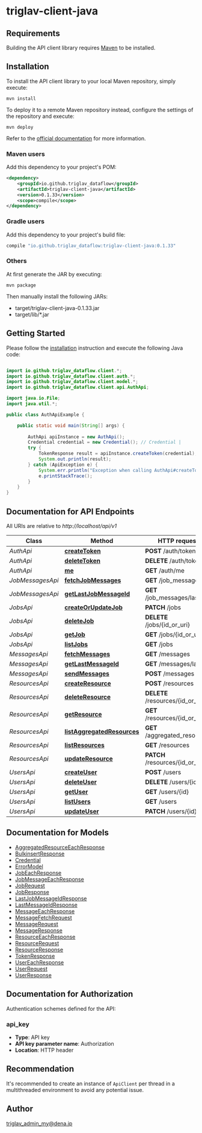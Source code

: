 # triglav-client-java

## Requirements

Building the API client library requires [Maven](https://maven.apache.org/) to be installed.

## Installation

To install the API client library to your local Maven repository, simply execute:

```shell
mvn install
```

To deploy it to a remote Maven repository instead, configure the settings of the repository and execute:

```shell
mvn deploy
```

Refer to the [official documentation](https://maven.apache.org/plugins/maven-deploy-plugin/usage.html) for more information.

### Maven users

Add this dependency to your project's POM:

```xml
<dependency>
    <groupId>io.github.triglav_dataflow</groupId>
    <artifactId>triglav-client-java</artifactId>
    <version>0.1.33</version>
    <scope>compile</scope>
</dependency>
```

### Gradle users

Add this dependency to your project's build file:

```groovy
compile "io.github.triglav_dataflow:triglav-client-java:0.1.33"
```

### Others

At first generate the JAR by executing:

    mvn package

Then manually install the following JARs:

* target/triglav-client-java-0.1.33.jar
* target/lib/*.jar

## Getting Started

Please follow the [installation](#installation) instruction and execute the following Java code:

```java

import io.github.triglav_dataflow.client.*;
import io.github.triglav_dataflow.client.auth.*;
import io.github.triglav_dataflow.client.model.*;
import io.github.triglav_dataflow.client.api.AuthApi;

import java.io.File;
import java.util.*;

public class AuthApiExample {

    public static void main(String[] args) {
        
        AuthApi apiInstance = new AuthApi();
        Credential credential = new Credential(); // Credential | 
        try {
            TokenResponse result = apiInstance.createToken(credential);
            System.out.println(result);
        } catch (ApiException e) {
            System.err.println("Exception when calling AuthApi#createToken");
            e.printStackTrace();
        }
    }
}

```

## Documentation for API Endpoints

All URIs are relative to *http://localhost/api/v1*

Class | Method | HTTP request | Description
------------ | ------------- | ------------- | -------------
*AuthApi* | [**createToken**](docs/AuthApi.md#createToken) | **POST** /auth/token | 
*AuthApi* | [**deleteToken**](docs/AuthApi.md#deleteToken) | **DELETE** /auth/token | 
*AuthApi* | [**me**](docs/AuthApi.md#me) | **GET** /auth/me | 
*JobMessagesApi* | [**fetchJobMessages**](docs/JobMessagesApi.md#fetchJobMessages) | **GET** /job_messages | 
*JobMessagesApi* | [**getLastJobMessageId**](docs/JobMessagesApi.md#getLastJobMessageId) | **GET** /job_messages/last_id | 
*JobsApi* | [**createOrUpdateJob**](docs/JobsApi.md#createOrUpdateJob) | **PATCH** /jobs | 
*JobsApi* | [**deleteJob**](docs/JobsApi.md#deleteJob) | **DELETE** /jobs/{id_or_uri} | 
*JobsApi* | [**getJob**](docs/JobsApi.md#getJob) | **GET** /jobs/{id_or_uri} | 
*JobsApi* | [**listJobs**](docs/JobsApi.md#listJobs) | **GET** /jobs | 
*MessagesApi* | [**fetchMessages**](docs/MessagesApi.md#fetchMessages) | **GET** /messages | 
*MessagesApi* | [**getLastMessageId**](docs/MessagesApi.md#getLastMessageId) | **GET** /messages/last_id | 
*MessagesApi* | [**sendMessages**](docs/MessagesApi.md#sendMessages) | **POST** /messages | 
*ResourcesApi* | [**createResource**](docs/ResourcesApi.md#createResource) | **POST** /resources | 
*ResourcesApi* | [**deleteResource**](docs/ResourcesApi.md#deleteResource) | **DELETE** /resources/{id_or_uri} | 
*ResourcesApi* | [**getResource**](docs/ResourcesApi.md#getResource) | **GET** /resources/{id_or_uri} | 
*ResourcesApi* | [**listAggregatedResources**](docs/ResourcesApi.md#listAggregatedResources) | **GET** /aggregated_resources | 
*ResourcesApi* | [**listResources**](docs/ResourcesApi.md#listResources) | **GET** /resources | 
*ResourcesApi* | [**updateResource**](docs/ResourcesApi.md#updateResource) | **PATCH** /resources/{id_or_uri} | 
*UsersApi* | [**createUser**](docs/UsersApi.md#createUser) | **POST** /users | 
*UsersApi* | [**deleteUser**](docs/UsersApi.md#deleteUser) | **DELETE** /users/{id} | 
*UsersApi* | [**getUser**](docs/UsersApi.md#getUser) | **GET** /users/{id} | 
*UsersApi* | [**listUsers**](docs/UsersApi.md#listUsers) | **GET** /users | 
*UsersApi* | [**updateUser**](docs/UsersApi.md#updateUser) | **PATCH** /users/{id} | 


## Documentation for Models

 - [AggregatedResourceEachResponse](docs/AggregatedResourceEachResponse.md)
 - [BulkinsertResponse](docs/BulkinsertResponse.md)
 - [Credential](docs/Credential.md)
 - [ErrorModel](docs/ErrorModel.md)
 - [JobEachResponse](docs/JobEachResponse.md)
 - [JobMessageEachResponse](docs/JobMessageEachResponse.md)
 - [JobRequest](docs/JobRequest.md)
 - [JobResponse](docs/JobResponse.md)
 - [LastJobMessageIdResponse](docs/LastJobMessageIdResponse.md)
 - [LastMessageIdResponse](docs/LastMessageIdResponse.md)
 - [MessageEachResponse](docs/MessageEachResponse.md)
 - [MessageFetchRequest](docs/MessageFetchRequest.md)
 - [MessageRequest](docs/MessageRequest.md)
 - [MessageResponse](docs/MessageResponse.md)
 - [ResourceEachResponse](docs/ResourceEachResponse.md)
 - [ResourceRequest](docs/ResourceRequest.md)
 - [ResourceResponse](docs/ResourceResponse.md)
 - [TokenResponse](docs/TokenResponse.md)
 - [UserEachResponse](docs/UserEachResponse.md)
 - [UserRequest](docs/UserRequest.md)
 - [UserResponse](docs/UserResponse.md)


## Documentation for Authorization

Authentication schemes defined for the API:
### api_key

- **Type**: API key
- **API key parameter name**: Authorization
- **Location**: HTTP header


## Recommendation

It's recommended to create an instance of `ApiClient` per thread in a multithreaded environment to avoid any potential issue.

## Author

triglav_admin_my@dena.jp

